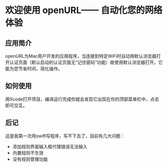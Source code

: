 # 欢迎使用 openURL—— 自动化您的网络体验

## 应用简介
openURL为Mac用户开发的应用程序，当连接到特定WiFi时自动用默认浏览器打开认证页面（默认启动的认证页面无“记住密码”功能）故使用默认浏览器打开。它能为您节省时间，简化操作。

## 如何使用
用Xcode打开项目，编译运行完成你就会发现它出现在你的顶部菜单栏中，点击即可交互。

## 后记
这是我第一次用swift写程序，写不下去了，目前有几大问题：
- 添加规则界面输入框代理错误无法输入
- 内置规则不生效
- 没有规则管理功能